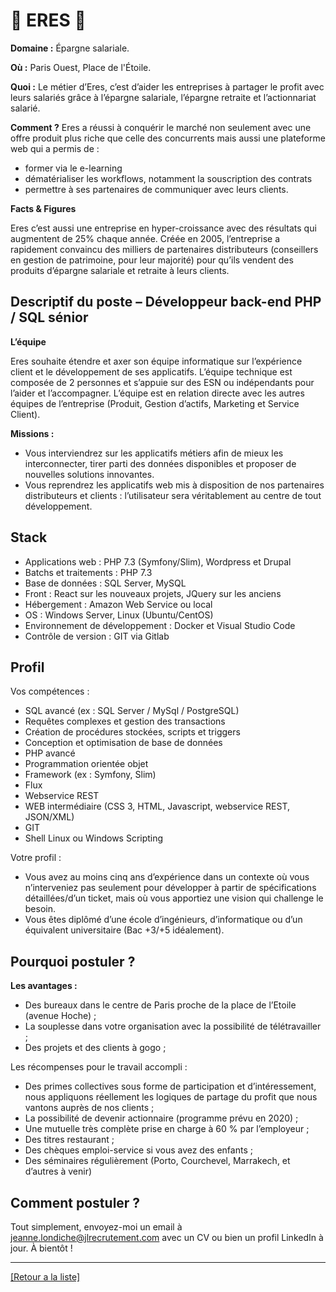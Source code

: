 # 💸 ERES 💸

**Domaine :**  Épargne salariale.

**Où :** Paris Ouest, Place de l'Étoile.

**Quoi :** Le métier d’Eres, c’est d’aider les entreprises à partager le profit avec leurs salariés grâce à l’épargne salariale, l’épargne retraite et l’actionnariat salarié. 

**Comment ?** Eres a réussi à conquérir le marché non seulement avec une offre produit plus riche que celle des concurrents mais aussi une plateforme web qui a permis de : 
* former via le e-learning
* dématérialiser les workflows, notamment la souscription des contrats
* permettre à ses partenaires de communiquer avec leurs clients.

**Facts & Figures**

Eres c’est aussi une entreprise en hyper-croissance avec des résultats qui augmentent de 25% chaque année.
Créée en 2005, l’entreprise a rapidement convaincu des milliers de partenaires distributeurs (conseillers en gestion de patrimoine, pour leur majorité) pour qu’ils vendent des produits d’épargne salariale et retraite à leurs clients.

## Descriptif du poste – Développeur back-end PHP / SQL sénior

**L’équipe**

Eres souhaite étendre et axer son équipe informatique sur l’expérience client et le développement de ses applicatifs. L’équipe technique est composée de 2 personnes et s’appuie sur des ESN ou indépendants pour l’aider et l’accompagner.
L’équipe est en relation directe avec les autres équipes de l’entreprise (Produit, Gestion d’actifs, Marketing et Service Client). 

**Missions :**

* Vous interviendrez sur les applicatifs métiers afin de mieux les interconnecter, tirer parti des données disponibles et proposer de nouvelles solutions innovantes. 
* Vous reprendrez les applicatifs web mis à disposition de nos partenaires distributeurs et clients : l’utilisateur sera véritablement au centre de tout développement.

## Stack

* Applications web : PHP 7.3 (Symfony/Slim), Wordpress et Drupal
* Batchs et traitements : PHP 7.3
* Base de données : SQL Server, MySQL
* Front : React sur les nouveaux projets, JQuery sur les anciens 
* Hébergement : Amazon Web Service ou local
* OS : Windows Server, Linux (Ubuntu/CentOS)
* Environnement de développement : Docker et Visual Studio Code
* Contrôle de version : GIT via Gitlab

## Profil

Vos compétences : 

* SQL avancé (ex : SQL Server / MySql / PostgreSQL)
* Requêtes complexes et gestion des transactions
* Création de procédures stockées, scripts et triggers
* Conception et optimisation de base de données
* PHP avancé 
* Programmation orientée objet
* Framework (ex : Symfony, Slim)
* Flux
* Webservice REST
* WEB intermédiaire (CSS 3, HTML, Javascript, webservice REST, JSON/XML)
* GIT
* Shell Linux ou Windows Scripting

Votre profil :

* Vous avez au moins cinq ans d’expérience dans un contexte où vous n’interveniez pas seulement pour développer à partir de spécifications détaillées/d’un ticket, mais où vous apportiez une vision qui challenge le besoin. 
* Vous êtes diplômé d’une école d’ingénieurs, d’informatique ou d’un équivalent universitaire (Bac +3/+5 idéalement).

## Pourquoi postuler ?

**Les avantages :** 

* Des bureaux dans le centre de Paris proche de la place de l’Etoile (avenue Hoche) ; 
* La souplesse dans votre organisation avec la possibilité de télétravailler ;
* Des projets et des clients à gogo ;

Les récompenses pour le travail accompli :

* Des primes collectives sous forme de participation et d’intéressement, nous appliquons réellement les logiques de partage du profit que nous vantons auprès de nos clients ;
* La possibilité de devenir actionnaire (programme prévu en 2020) ;
* Une mutuelle très complète prise en charge à 60 % par l’employeur ; 
* Des titres restaurant ;
* Des chèques emploi-service si vous avez des enfants ;
* Des séminaires régulièrement (Porto, Courchevel, Marrakech, et d’autres à venir) 

## Comment postuler ?

Tout simplement, envoyez-moi un email à jeanne.londiche@jlrecrutement.com avec un CV ou bien un profil LinkedIn à jour. À bientôt ! 

----
<a href="https://github.com/jlondiche/job-board-php/blob/master/README.md">[Retour a la liste]</a>

